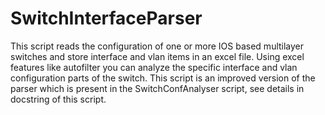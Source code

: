 # SwitchInterfaceParser

This script reads the configuration of one or more IOS based multilayer switches and store interface and vlan items in an excel file. Using excel features like autofilter you can analyze the specific interface and vlan configuration parts of the switch. This script is an improved version of the parser which is present in the SwitchConfAnalyser script, see details in docstring of this script.
